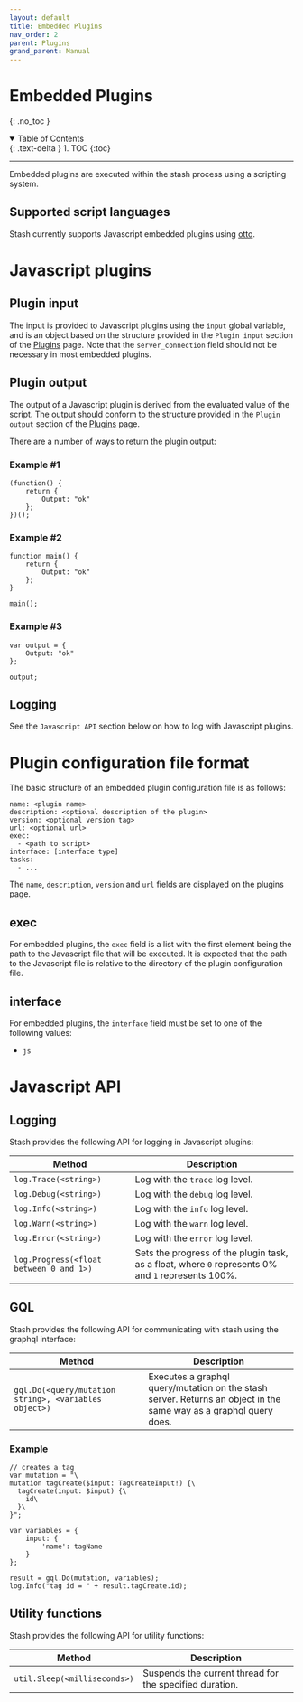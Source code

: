 ```yaml
---
layout: default
title: Embedded Plugins
nav_order: 2
parent: Plugins
grand_parent: Manual
---
```


# **Embedded Plugins**
{: .no_toc }
<details open markdown="block">
  <summary>
    Table of Contents
  </summary>
  {: .text-delta }
1. TOC
{:toc}
</details>

---

Embedded plugins are executed within the stash process using a scripting system.

## Supported script languages

Stash currently supports Javascript embedded plugins using [otto](https://github.com/robertkrimen/otto).

# Javascript plugins

## Plugin input

The input is provided to Javascript plugins using the `input` global variable, and is an object based on the structure provided in the `Plugin input` section of the [Plugins](/help/Plugins.md) page. Note that the `server_connection` field should not be necessary in most embedded plugins.

## Plugin output

The output of a Javascript plugin is derived from the evaluated value of the script. The output should conform to the structure provided in the `Plugin output` section of the [Plugins](/help/Plugins.md) page.

There are a number of ways to return the plugin output:

### Example #1
```
(function() {
    return {
        Output: "ok"
    };
})();
```

### Example #2
```
function main() {
    return {
        Output: "ok"
    };
}

main();
```

### Example #3
```
var output = {
    Output: "ok"
};

output;
```

## Logging

See the `Javascript API` section below on how to log with Javascript plugins.

# Plugin configuration file format

The basic structure of an embedded plugin configuration file is as follows:

```
name: <plugin name>
description: <optional description of the plugin>
version: <optional version tag>
url: <optional url>
exec:
  - <path to script>
interface: [interface type]
tasks:
  - ...
```

The `name`, `description`, `version` and `url` fields are displayed on the plugins page.

## exec

For embedded plugins, the `exec` field is a list with the first element being the path to the Javascript file that will be executed. It is expected that the path to the Javascript file is relative to the directory of the plugin configuration file.

## interface

For embedded plugins, the `interface` field must be set to one of the following values:
* `js`

# Javascript API

## Logging

Stash provides the following API for logging in Javascript plugins:

| Method | Description |
|--------|-------------|
| `log.Trace(<string>)` | Log with the `trace` log level. |
| `log.Debug(<string>)` | Log with the `debug` log level. |
| `log.Info(<string>)` | Log with the `info` log level. |
| `log.Warn(<string>)` | Log with the `warn` log level. |
| `log.Error(<string>)` | Log with the `error` log level. |
| `log.Progress(<float between 0 and 1>)` | Sets the progress of the plugin task, as a float, where `0` represents 0% and `1` represents 100%. |

## GQL

Stash provides the following API for communicating with stash using the graphql interface:

| Method | Description |
|--------|-------------|
| `gql.Do(<query/mutation string>, <variables object>)` | Executes a graphql query/mutation on the stash server. Returns an object in the same way as a graphql query does. |

### Example

```
// creates a tag
var mutation = "\
mutation tagCreate($input: TagCreateInput!) {\
  tagCreate(input: $input) {\
    id\
  }\
}";

var variables = {
    input: {
        'name': tagName
    }
};

result = gql.Do(mutation, variables);
log.Info("tag id = " + result.tagCreate.id);
```

## Utility functions

Stash provides the following API for utility functions:

| Method | Description |
|--------|-------------|
| `util.Sleep(<milliseconds>)` | Suspends the current thread for the specified duration. |
